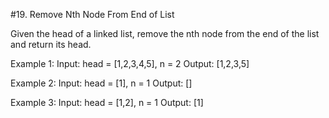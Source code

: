 #19. Remove Nth Node From End of List

Given the head of a linked list, remove the nth node from the end of the list and return its head.

Example 1:
Input: head = [1,2,3,4,5], n = 2
Output: [1,2,3,5]

Example 2:
Input: head = [1], n = 1
Output: []


Example 3:
Input: head = [1,2], n = 1
Output: [1]